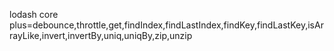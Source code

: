 lodash core plus=debounce,throttle,get,findIndex,findLastIndex,findKey,findLastKey,isArrayLike,invert,invertBy,uniq,uniqBy,zip,unzip